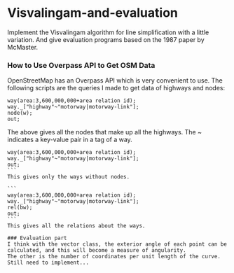 # Visvalingam-and-evaluation
Implement the Visvalingam algorithm for line simplification with a little variation. And give evaluation programs based on the 1987 paper by McMaster. 

### How to Use Overpass API to Get OSM Data
OpenStreetMap has an Overpass API which is very convenient to use. 
The following scripts are the queries I made to get data of highways and nodes:

```
way(area:3,600,000,000+area relation id);
way._["highway"~"motorway|motorway-link"];  
node(w);  
out;
```
The above gives all the nodes that make up all the highways. The ~ indicates a key-value pair in a tag of a way. 

````
way(area:3,600,000,000+area relation id);  
way._["highway"~"motorway|motorway-link"];  
out;
```
This gives only the ways without nodes. 

```
way(area:3,600,000,000+area relation id);  
way._["highway"~"motorway|motorway-link"];  
rel(bw);  
out;
```
This gives all the relations about the ways.  

### Evaluation part
I think with the vector class, the exterior angle of each point can be calculated, and this will become a measure of angularity. 
The other is the number of coordinates per unit length of the curve. 
Still need to implement...
